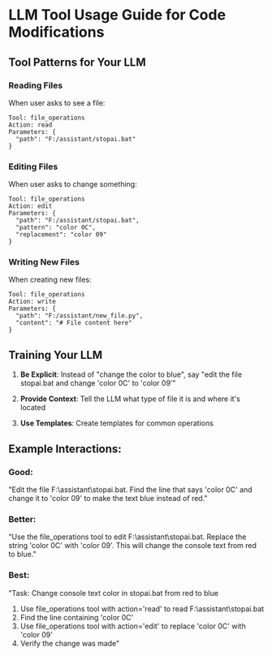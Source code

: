 # LLM Tool Usage Guide for Code Modifications

## Tool Patterns for Your LLM

### Reading Files
When user asks to see a file:
```
Tool: file_operations
Action: read
Parameters: {
  "path": "F:/assistant/stopai.bat"
}
```

### Editing Files
When user asks to change something:
```
Tool: file_operations
Action: edit
Parameters: {
  "path": "F:/assistant/stopai.bat",
  "pattern": "color 0C",
  "replacement": "color 09"
}
```

### Writing New Files
When creating new files:
```
Tool: file_operations
Action: write
Parameters: {
  "path": "F:/assistant/new_file.py",
  "content": "# File content here"
}
```

## Training Your LLM

1. **Be Explicit**: Instead of "change the color to blue", say "edit the file stopai.bat and change 'color 0C' to 'color 09'"

2. **Provide Context**: Tell the LLM what type of file it is and where it's located

3. **Use Templates**: Create templates for common operations

## Example Interactions:

### Good:
"Edit the file F:\assistant\stopai.bat. Find the line that says 'color 0C' and change it to 'color 09' to make the text blue instead of red."

### Better:
"Use the file_operations tool to edit F:\assistant\stopai.bat. Replace the string 'color 0C' with 'color 09'. This will change the console text from red to blue."

### Best:
"Task: Change console text color in stopai.bat from red to blue
1. Use file_operations tool with action='read' to read F:\assistant\stopai.bat
2. Find the line containing 'color 0C' 
3. Use file_operations tool with action='edit' to replace 'color 0C' with 'color 09'
4. Verify the change was made"
